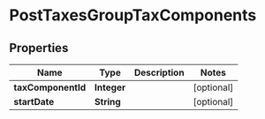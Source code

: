 # PostTaxesGroupTaxComponents

## Properties
Name | Type | Description | Notes
------------ | ------------- | ------------- | -------------
**taxComponentId** | **Integer** |  |  [optional]
**startDate** | **String** |  |  [optional]
